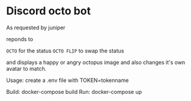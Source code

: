 # Discord octo bot

As requested by juniper

reponds to 

`OCTO` for the status
`OCTO FLIP` to swap the status

and displays a happy or angry octopus image and also changes it's own avatar to match.

Usage:
create a .env file with TOKEN=tokenname

Build: docker-compose build
Run: docker-compose up

